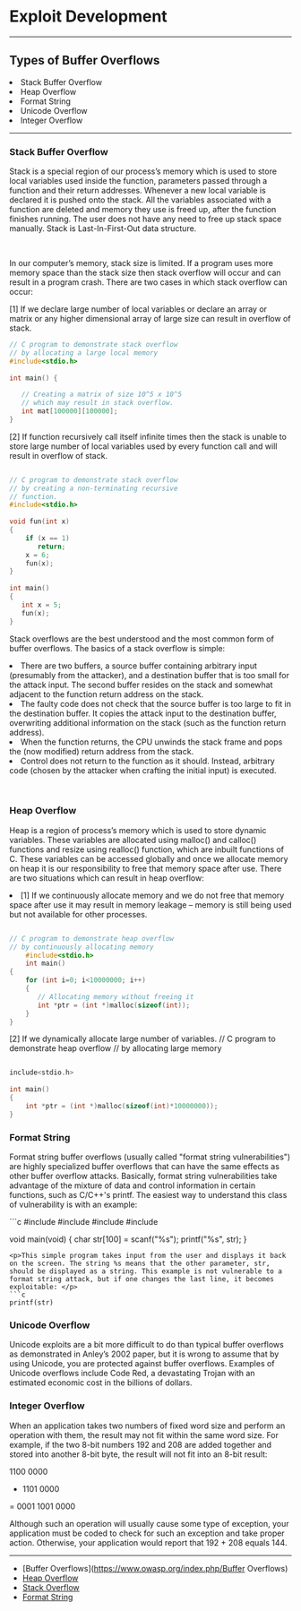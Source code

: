 <h1>Exploit Development</h1>
<hr>
<h2>Types of Buffer Overflows</h2>
<li>Stack Buffer Overflow</li>
<li>Heap Overflow</li>
<li>Format String</li>
<li>Unicode Overflow</li>
<li>Integer Overflow</li>
<hr>
<h3>Stack Buffer Overflow</h3>
<p>Stack is a special region of our process’s memory which is used to store local variables used inside the function, parameters passed through a function and their return addresses. Whenever a new local variable is declared it is pushed onto the stack. All the variables associated with a function are deleted and memory they use is freed up, after the function finishes running. The user does not have any need to free up stack space manually. Stack is Last-In-First-Out data structure.<p><br>
<p>In our computer’s memory, stack size is limited. If a program uses more memory space than the stack size then stack overflow will occur and can result in a program crash. There are two cases in which stack overflow can occur:</p>

<p> [1] If we declare large number of local variables or declare an array or matrix or any higher dimensional array of large size can result in overflow of stack.</p>

```c
// C program to demonstrate stack overflow 
// by allocating a large local memory 
#include<stdio.h> 
  
int main() { 
  
   // Creating a matrix of size 10^5 x 10^5 
   // which may result in stack overflow. 
   int mat[100000][100000]; 
} 
```
<p>[2] If function recursively call itself infinite times then the stack is unable to store large number of local variables used by every function call and will result in overflow of stack. 
</p>

```c

// C program to demonstrate stack overflow 
// by creating a non-terminating recursive 
// function. 
#include<stdio.h> 
  
void fun(int x) 
{ 
    if (x == 1) 
       return; 
    x = 6; 
    fun(x); 
} 
  
int main() 
{ 
   int x = 5; 
   fun(x); 
} 

```
<p>Stack overflows are the best understood and the most common form of buffer overflows. The basics of a stack overflow is simple:

<li>There are two buffers, a source buffer containing arbitrary input (presumably from the attacker), and a destination buffer that is too small for the attack input. The second buffer resides on the stack and somewhat adjacent to the function return address on the stack.</li>
<li> The faulty code does not check that the source buffer is too large to fit in the destination buffer. It copies the attack input to the destination buffer, overwriting additional information on the stack (such as the function return address).</li>
<li>  When the function returns, the CPU unwinds the stack frame and pops the (now modified) return address from the stack.</li>
 <li>  Control does not return to the function as it should. Instead, arbitrary code (chosen by the attacker when crafting the initial input) is executed.</li> <p>
  <br>
<h3>Heap Overflow</h3>
<p>Heap is a region of process’s memory which is used to store dynamic variables. These variables are allocated using malloc() and calloc() functions and resize using realloc() function, which are inbuilt functions of C. These variables can be accessed globally and once we allocate memory on heap it is our responsibility to free that memory space after use. There are two situations which can result in heap overflow:

<li>[1] If we continuously allocate memory and we do not free that memory space after use it may result in memory leakage – memory is still being used but not available for other processes.</li>
</p>

```c

// C program to demonstrate heap overflow 
// by continuously allocating memory 
    #include<stdio.h>
    int main() 
{ 
    for (int i=0; i<10000000; i++) 
    { 
       // Allocating memory without freeing it 
       int *ptr = (int *)malloc(sizeof(int)); 
    } 
} 
```


<p>[2] If we dynamically allocate large number of variables.
// C program to demonstrate heap overflow 
// by allocating large memory </p>

```c

include<stdio.h> 
  
int main() 
{ 
    int *ptr = (int *)malloc(sizeof(int)*10000000)); 
} 
```
<h3>Format String</h3>
<p>Format string buffer overflows (usually called "format string vulnerabilities") are highly specialized buffer overflows that can have the same effects as other buffer overflow attacks. Basically, format string vulnerabilities take advantage of the mixture of data and control information in certain functions, such as C/C++'s printf. The easiest way to understand this class of vulnerability is with an example: 
</p>
```c
#include <stdio.h>
#include <stdlib.h>
#include <unistd.h>
#include <string.h>

void main(void) {
    char str[100] = scanf("%s");
    printf("%s", str);
}
```
<p>This simple program takes input from the user and displays it back on the screen. The string %s means that the other parameter, str, should be displayed as a string. This example is not vulnerable to a format string attack, but if one changes the last line, it becomes exploitable: </p>
```c
printf(str)
```
<h3>Unicode Overflow</h3>
<p>Unicode exploits are a bit more difficult to do than typical buffer overflows as demonstrated in Anley’s 2002 paper, but it is wrong to assume that by using Unicode, you are protected against buffer overflows. Examples of Unicode overflows include Code Red, a devastating Trojan with an estimated economic cost in the billions of dollars. </p>
<h3>Integer Overflow</h3>
<p>When an application takes two numbers of fixed word size and perform an operation with them, the result may not fit within the same word size. For example, if the two 8-bit numbers 192 and 208 are added together and stored into another 8-bit byte, the result will not fit into an 8-bit result:

1100 0000

+ 1101 0000

= 0001 1001 0000

Although such an operation will usually cause some type of exception, your application must be coded to check for such an exception and take proper action. Otherwise, your application would report that 192 + 208 equals 144. </p>

************* 

- [Buffer Overflows](https://www.owasp.org/index.php/Buffer Overflows)
- [Heap Overflow](https://www.win.tue.nl/~aeb/linux/hh/hh-11.html)
- [Stack Overflow](https://cwe.mitre.org/data/definitions/121.html)
- [Format String](https://www.owasp.org/index.php/Format_string_attack)

